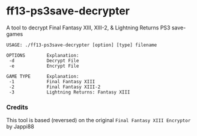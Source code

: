 # ff13-ps3save-decrypter

A tool to decrypt Final Fantasy XIII, XIII-2, & Lightning Returns PS3 save-games

```
USAGE: ./ff13-ps3save-decrypter [option] [type] filename

OPTIONS        Explanation:
 -d            Decrypt File
 -e            Encrypt File

GAME TYPE      Explanation:
 -1            Final Fantasy XIII
 -2            Final Fantasy XIII-2
 -3            Lightning Returns: Fantasy XIII
```

### Credits

This tool is based (reversed) on the original `Final Fantasy XIII Encryptor` by Jappi88
